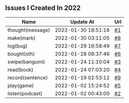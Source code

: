 ## Issues I Created In 2022

| Name | Update At | Url |
| ---- | ---- | ---- |
| thought(message) | 2022-01-30 18:51:16 | [#1](https://github.com/bGZoCg/2022/issues/1) |
| make(mark) | 2022-01-30 03:11:05 | [#8](https://github.com/bGZoCg/2022/issues/8) |
| log(bug) | 2022-01-29 16:58:49 | [#7](https://github.com/bGZoCg/2022/issues/7) |
| bought(sth) | 2022-01-28 08:37:46 | [#6](https://github.com/bGZoCg/2022/issues/6) |
| swipe(bangumi) | 2022-01-24 11:10:04 | [#3](https://github.com/bGZoCg/2022/issues/3) |
| read(book) | 2022-01-24 07:03:20 | [#4](https://github.com/bGZoCg/2022/issues/4) |
| record(sentence) | 2022-01-19 02:53:12 | [#9](https://github.com/bGZoCg/2022/issues/9) |
| play(game) | 2022-01-02 15:24:52 | [#5](https://github.com/bGZoCg/2022/issues/5) |
| listen(podcast) | 2022-01-02 00:43:00 | [#2](https://github.com/bGZoCg/2022/issues/2) |
